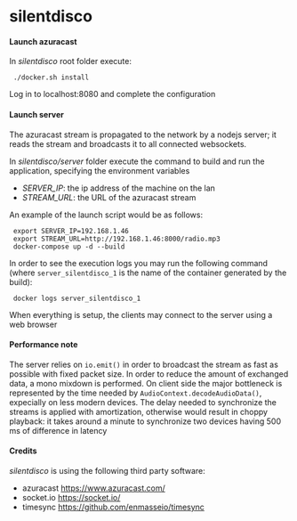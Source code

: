 silentdisco
===========

#### Launch azuracast

In _silentdisco_ root folder execute:

     ./docker.sh install

Log in to localhost:8080 and complete the configuration


#### Launch server

The azuracast stream is propagated to the network by a nodejs server; it reads the stream and broadcasts it to all connected websockets.


In _silentdisco/server_ folder execute the command to build and run the application, specifying the environment variables 
 * _SERVER_IP_: the ip address of the machine on the lan
 * _STREAM_URL_: the URL of the azuracast stream
 
 An example of the launch script would be as follows:
 

     export SERVER_IP=192.168.1.46
     export STREAM_URL=http://192.168.1.46:8000/radio.mp3
     docker-compose up -d --build
     
In order to see the execution logs you may run the following command (where `server_silentdisco_1` is the name of the container generated by the build):

     docker logs server_silentdisco_1

When everything is setup, the clients may connect to the server using a web browser

#### Performance note

The server relies on `io.emit()` in order to broadcast the stream as fast as possible with fixed packet size. 
In order to reduce the amount of exchanged data, a mono mixdown is performed.
On client side the major bottleneck is represented by the time needed by `AudioContext.decodeAudioData()`, expecially on less modern devices.
The delay needed to synchronize the streams is applied with amortization, otherwise would result in choppy playback: it takes around a minute to synchronize two devices having 500 ms of difference in latency

#### Credits

_silentdisco_ is using the following third party software:

* azuracast https://www.azuracast.com/
* socket.io https://socket.io/
* timesync https://github.com/enmasseio/timesync
